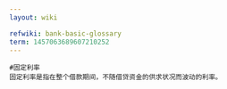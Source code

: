 ```yaml
---
layout: wiki

refwiki: bank-basic-glossary
term: 1457063689607210252
---
```


```
#固定利率 
固定利率是指在整个借款期间，不随借贷资金的供求状况而波动的利率。

```